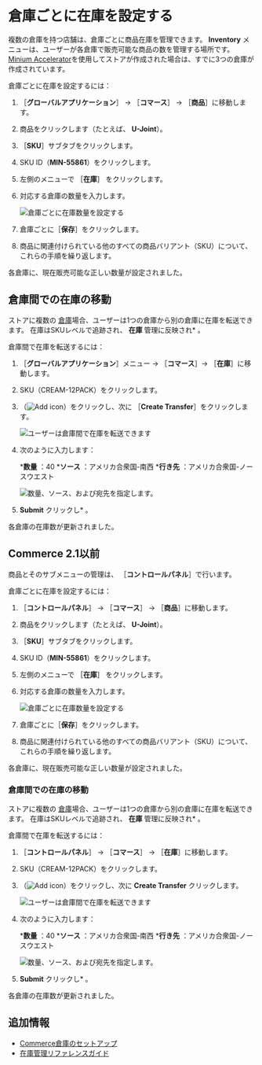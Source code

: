 # 倉庫ごとに在庫を設定する

複数の倉庫を持つ店舗は、倉庫ごとに商品在庫を管理できます。 **Inventory** メニューは、ユーザーが各倉庫で販売可能な商品の数を管理する場所です。 [ Minium Accelerator](../../starting-a-store/using-the-minium-accelerator-to-jump-start-your-b2b-store.md)を使用してストアが作成された場合は、すでに3つの倉庫が作成されています。

倉庫ごとに在庫を設定するには：

1. ［**グローバルアプリケーション**］ → ［**コマース**］ → ［**商品**］に移動します。
1. 商品をクリックします（たとえば、 **U-Joint**）。
1. ［**SKU**］サブタブをクリックします。
1. SKU ID（**MIN-55861**）をクリックします。
1. 左側のメニューで ［**在庫**］ をクリックします。
1. 対応する倉庫の数量を入力します。

    ![倉庫ごとに在庫数量を設定する](./setting-inventory-by-warehouse/images/01.png)

1. 倉庫ごとに［**保存**］をクリックします。
1. 商品に関連付けられている他のすべての商品バリアント（SKU）について、これらの手順を繰り返します。

各倉庫に、現在販売可能な正しい数量が設定されました。

<a name="transferring-stock-between-warehouses" />

## 倉庫間での在庫の移動

ストアに複数の [倉庫](./setting-up-commerce-warehouses.md)場合、ユーザーは1つの倉庫から別の倉庫に在庫を転送できます。 在庫はSKUレベルで追跡され、 **在庫** 管理に反映され* 。</p>

倉庫間で在庫を転送するには：

1. ［**グローバルアプリケーション**］メニュー &rarr; ［**コマース**］&rarr; ［**在庫**］に移動します。
1. SKU（CREAM-12PACK）をクリックします。
1. （![Add icon](../../images/icon-add.png)）をクリックし、次に ［**Create Transfer**］をクリックします。

    ![ユーザーは倉庫間で在庫を転送できます](./setting-inventory-by-warehouse/images/02.png)

1. 次のように入力します：

    ***数量** ：40
    ***ソース** ：アメリカ合衆国-南西
    ***行き先** ：アメリカ合衆国-ノースウエスト

    ![数量、ソース、および宛先を指定します。](./setting-inventory-by-warehouse/images/03.png)

1. **Submit** クリックし* 。</li> </ol>

各倉庫の在庫数が更新されました。

<a name="commerce-21-and-below" />

## Commerce 2.1以前

商品とそのサブメニューの管理は、 ［**コントロールパネル**］で行います。

倉庫ごとに在庫を設定するには：

1. ［**コントロールパネル**］ → ［**コマース**］ → ［**商品**］に移動します。
1. 商品をクリックします（たとえば、 **U-Joint**）。
1. ［**SKU**］サブタブをクリックします。
1. SKU ID（**MIN-55861**）をクリックします。
1. 左側のメニューで ［**在庫**］ をクリックします。
1. 対応する倉庫の数量を入力します。

    ![倉庫ごとに在庫数量を設定する](./setting-inventory-by-warehouse/images/01.png)

1. 倉庫ごとに［**保存**］をクリックします。
1. 商品に関連付けられている他のすべての商品バリアント（SKU）について、これらの手順を繰り返します。

各倉庫に、現在販売可能な正しい数量が設定されました。

### 倉庫間での在庫の移動

ストアに複数の [倉庫](./setting-up-commerce-warehouses.md)場合、ユーザーは1つの倉庫から別の倉庫に在庫を転送できます。 在庫はSKUレベルで追跡され、 **在庫** 管理に反映され* 。</p>

倉庫間で在庫を転送するには：

1. ［**コントロールパネル**］ &rarr; ［**コマース**］ &rarr; ［**在庫**］に移動します。
1. SKU（CREAM-12PACK）をクリックします。
1. （![Add icon](../../images/icon-add.png)）をクリックし、次に **Create Transfer** クリックします。

    ![ユーザーは倉庫間で在庫を転送できます](./setting-inventory-by-warehouse/images/02.png)

1. 次のように入力します：

    ***数量** ：40
    ***ソース** ：アメリカ合衆国-南西
    ***行き先** ：アメリカ合衆国-ノースウエスト

    ![数量、ソース、および宛先を指定します。](./setting-inventory-by-warehouse/images/03.png)

1. **Submit** クリックし* 。</li> </ol>

各倉庫の在庫数が更新されました。

<a name="additional-information" />

## 追加情報

* [Commerce倉庫のセットアップ](./setting-up-commerce-warehouses.md)
* [在庫管理リファレンスガイド](./inventory-management-reference-guide.md)
